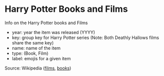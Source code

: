 # Harry Potter Books and Films

Info on the Harry Potter books and Films

- year: year the item was released (YYYY)
- key: group key for Harry Potter series (Note: Both Deathly Hallows films share the same key)
- name: name of the item
- type: (Book, Film)
- label: emojis for a given item

Source: Wikipedia ([films](https://en.wikipedia.org/wiki/Harry_Potter_(film_series)), [books](https://en.wikipedia.org/wiki/Harry_Potter))